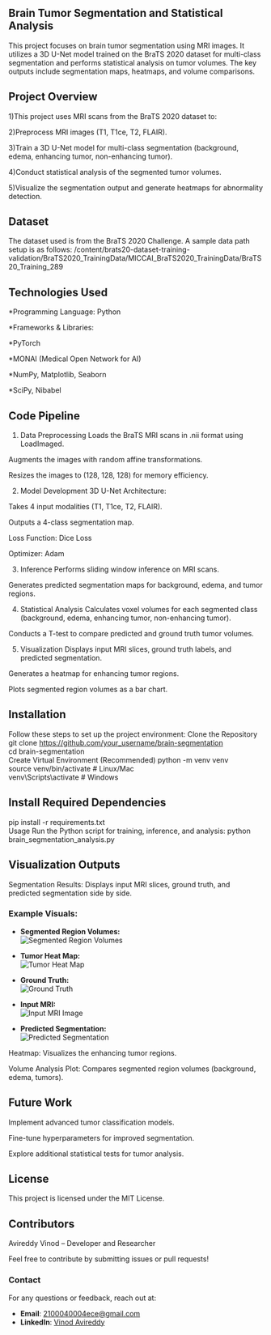 ## Brain Tumor Segmentation and Statistical Analysis

This project focuses on brain tumor segmentation using MRI images. It utilizes a 3D U-Net model trained on the BraTS 2020 dataset for multi-class segmentation and performs statistical analysis on tumor volumes. The key outputs include segmentation maps, heatmaps, and volume comparisons.

## Project Overview
1)This project uses MRI scans from the BraTS 2020 dataset to:

2)Preprocess MRI images (T1, T1ce, T2, FLAIR).

3)Train a 3D U-Net model for multi-class segmentation (background, edema, enhancing tumor, non-enhancing tumor).

4)Conduct statistical analysis of the segmented tumor volumes.

5)Visualize the segmentation output and generate heatmaps for abnormality detection.

## Dataset
The dataset used is from the BraTS 2020 Challenge. A sample data path setup is as follows:
/content/brats20-dataset-training-validation/BraTS2020_TrainingData/MICCAI_BraTS2020_TrainingData/BraTS20_Training_289
## Technologies Used
*Programming Language: Python

*Frameworks & Libraries:

*PyTorch

*MONAI (Medical Open Network for AI)

*NumPy, Matplotlib, Seaborn

*SciPy, Nibabel

## Code Pipeline
1. Data Preprocessing
Loads the BraTS MRI scans in .nii format using LoadImaged.

Augments the images with random affine transformations.

Resizes the images to (128, 128, 128) for memory efficiency.

2. Model Development
3D U-Net Architecture:

Takes 4 input modalities (T1, T1ce, T2, FLAIR).

Outputs a 4-class segmentation map.

Loss Function: Dice Loss

Optimizer: Adam

3. Inference
Performs sliding window inference on MRI scans.

Generates predicted segmentation maps for background, edema, and tumor regions.

4. Statistical Analysis
Calculates voxel volumes for each segmented class (background, edema, enhancing tumor, non-enhancing tumor).

Conducts a T-test to compare predicted and ground truth tumor volumes.

5. Visualization
Displays input MRI slices, ground truth labels, and predicted segmentation.

Generates a heatmap for enhancing tumor regions.

Plots segmented region volumes as a bar chart.

## Installation
Follow these steps to set up the project environment:
Clone the Repository
git clone https://github.com/your_username/brain-segmentation  
cd brain-segmentation  
Create Virtual Environment (Recommended)
python -m venv venv  
source venv/bin/activate  # Linux/Mac  
venv\Scripts\activate    # Windows  

## Install Required Dependencies
pip install -r requirements.txt  
Usage
Run the Python script for training, inference, and analysis:
python brain_segmentation_analysis.py  

## Visualization Outputs
Segmentation Results:
Displays input MRI slices, ground truth, and predicted segmentation side by side.
### Example Visuals:

- **Segmented Region Volumes:**  
  ![Segmented Region Volumes](https://github.com/vinod40004/AI-Brain-Segmentation/blob/main/Segemented%20Region%20Volumes.jpeg)

- **Tumor Heat Map:**  
  ![Tumor Heat Map](https://github.com/vinod40004/AI-Brain-Segmentation/blob/main/Tumour%20Heat%20Map.jpeg)

- **Ground Truth:**  
  ![Ground Truth](https://github.com/vinod40004/AI-Brain-Segmentation/blob/main/ground%20truth.jpeg)

- **Input MRI:**  
  ![Input MRI Image](https://github.com/vinod40004/AI-Brain-Segmentation/blob/main/input%20mri.jpeg)

- **Predicted Segmentation:**  
  ![Predicted Segmentation](https://github.com/vinod40004/AI-Brain-Segmentation/blob/main/predicted%20Segmentation.jpeg)



Heatmap:
Visualizes the enhancing tumor regions.

Volume Analysis Plot:
Compares segmented region volumes (background, edema, tumors).

## Future Work
Implement advanced tumor classification models.

Fine-tune hyperparameters for improved segmentation.

Explore additional statistical tests for tumor analysis.

## License
This project is licensed under the MIT License.

## Contributors
Avireddy Vinod – Developer and Researcher

Feel free to contribute by submitting issues or pull requests!

### Contact  
For any questions or feedback, reach out at:  

- **Email**: [2100040004ece@gmail.com](mailto:2100040004ece@gmail.com)  
- **LinkedIn**: [Vinod Avireddy](https://www.linkedin.com/in/vinod-avireddy-552912226/)  





